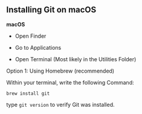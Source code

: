 Installing Git on macOS 
---
**macOS** 

- Open Finder

- Go to Applications

- Open Terminal (Most likely in the Utilities Folder)

Option 1: Using Homebrew (recommended)

Within your terminal, write the following Command:

`brew install git`

type `git version` to verify Git was installed. 